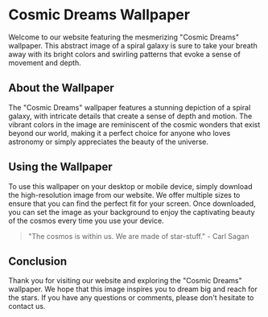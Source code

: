 <!--
Write me markdown content of website with wallpaper:

"An abstract image of a spiral galaxy, with bright colors and swirling patterns that evoke a sense of movement and depth."

The header of the page should not be copy of the text but rather a real content of the website which is using this wallpaper.

- Feel free to use structure like headings, bullets, numbering, blockquotes, paragraphs, horizontal lines, etc.
- You can use formatting like bold or _italic_
- You can include UTF-8 emojis
- Links should be only #hash anchors (and you can refer to the document itself)
- Do not include images
-->

<!--font:Poppins-->

# Cosmic Dreams Wallpaper

Welcome to our website featuring the mesmerizing "Cosmic Dreams" wallpaper. This abstract image of a spiral galaxy is sure to take your breath away with its bright colors and swirling patterns that evoke a sense of movement and depth.

## About the Wallpaper

The "Cosmic Dreams" wallpaper features a stunning depiction of a spiral galaxy, with intricate details that create a sense of depth and motion. The vibrant colors in the image are reminiscent of the cosmic wonders that exist beyond our world, making it a perfect choice for anyone who loves astronomy or simply appreciates the beauty of the universe.

## Using the Wallpaper

To use this wallpaper on your desktop or mobile device, simply download the high-resolution image from our website. We offer multiple sizes to ensure that you can find the perfect fit for your screen. Once downloaded, you can set the image as your background to enjoy the captivating beauty of the cosmos every time you use your device.

> "The cosmos is within us. We are made of star-stuff." - Carl Sagan

## Conclusion

Thank you for visiting our website and exploring the "Cosmic Dreams" wallpaper. We hope that this image inspires you to dream big and reach for the stars. If you have any questions or comments, please don't hesitate to contact us.
